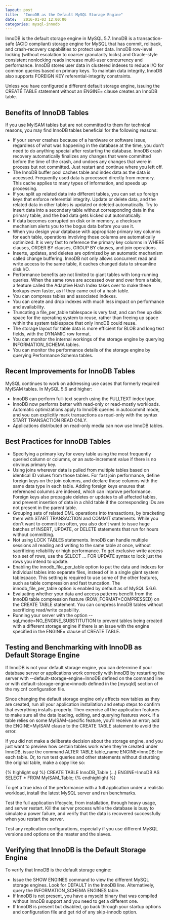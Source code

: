 ```yaml
---
layout: post
title:  "InnoDB as the Default MySQL Storage Engine"
date:   2016-01-03 12:00:00
categories: mysql-innodb
---
```


InnoDB is the default storage engine in MySQL 5.7. InnoDB is a transaction-safe (ACID compliant) storage engine for MySQL that has commit, rollback, and crash-recovery capabilities to protect user data. InnoDB row-level locking (without escalation to coarser granularity locks) and Oracle-style consistent nonlocking reads increase multi-user concurrency and performance. InnoDB stores user data in clustered indexes to reduce I/O for common queries based on primary keys. To maintain data integrity, InnoDB also supports FOREIGN KEY referential-integrity constraints. 

Unless you have configured a different default storage engine, issuing the CREATE TABLE statement without an ENGINE= clause creates an InnoDB table. 

## Benefits of InnoDB Tables

If you use MyISAM tables but are not committed to them for technical reasons, you may find InnoDB tables beneficial for the following reasons: 

- If your server crashes because of a hardware or software issue, regardless of what was happening in the database at the time, you don't need to do anything special after restarting the database. InnoDB crash recovery automatically finalizes any changes that were committed before the time of the crash, and undoes any changes that were in process but not committed. Just restart and continue where you left off. 
- The InnoDB buffer pool caches table and index data as the data is accessed. Frequently used data is processed directly from memory. This cache applies to many types of information, and speeds up processing. 
- If you split up related data into different tables, you can set up foreign keys that enforce referential integrity. Update or delete data, and the related data in other tables is updated or deleted automatically. Try to insert data into a secondary table without corresponding data in the primary table, and the bad data gets kicked out automatically. 
-  If data becomes corrupted on disk or in memory, a checksum mechanism alerts you to the bogus data before you use it. 
- When you design your database with appropriate primary key columns for each table, operations involving those columns are automatically optimized. It is very fast to reference the primary key columns in WHERE clauses, ORDER BY clauses, GROUP BY clauses, and join operations. 
- Inserts, updates, and deletes are optimized by an automatic mechanism called change buffering. InnoDB not only allows concurrent read and write access to the same table, it caches changed data to streamline disk I/O. 
- Performance benefits are not limited to giant tables with long-running queries. When the same rows are accessed over and over from a table, a feature called the Adaptive Hash Index takes over to make these lookups even faster, as if they came out of a hash table. 
- You can compress tables and associated indexes. 
- You can create and drop indexes with much less impact on performance and availability. 
- Truncating a file_per_table tablespace is very fast, and can free up disk space for the operating system to reuse, rather than freeing up space within the system tablespace that only InnoDB could reuse. 
- The storage layout for table data is more efficient for BLOB and long text fields, with the DYNAMIC row format. 
- You can monitor the internal workings of the storage engine by querying INFORMATION_SCHEMA tables. 
- You can monitor the performance details of the storage engine by querying Performance Schema tables. 

## Recent Improvements for InnoDB Tables

MySQL continues to work on addressing use cases that formerly required MyISAM tables. In MySQL 5.6 and higher: 

- InnoDB can perform full-text search using the FULLTEXT index type.
- InnoDB now performs better with read-only or read-mostly workloads. Automatic optimizations apply to InnoDB queries in autocommit mode, and you can explicitly mark transactions as read-only with the syntax START TRANSACTION READ ONLY.
- Applications distributed on read-only media can now use InnoDB tables.

## Best Practices for InnoDB Tables

- Specifying a primary key for every table using the most frequently queried column or columns, or an auto-increment value if there is no obvious primary key. 
- Using joins wherever data is pulled from multiple tables based on identical ID values from those tables. For fast join performance, define foreign keys on the join columns, and declare those columns with the same data type in each table. Adding foreign keys ensures that referenced columns are indexed, which can improve performance. Foreign keys also propagate deletes or updates to all affected tables, and prevent insertion of data in a child table if the corresponding IDs are not present in the parent table. 
-  Grouping sets of related DML operations into transactions, by bracketing them with START TRANSACTION and COMMIT statements. While you don't want to commit too often, you also don't want to issue huge batches of INSERT, UPDATE, or DELETE statements that run for hours without committing. 
- Not using LOCK TABLES statements. InnoDB can handle multiple sessions all reading and writing to the same table at once, without sacrificing reliability or high performance. To get exclusive write access to a set of rows, use the SELECT ... FOR UPDATE syntax to lock just the rows you intend to update. 
- Enabling the innodb_file_per_table option to put the data and indexes for individual tables into separate files, instead of in a single giant system tablespace. This setting is required to use some of the other features, such as table compression and fast truncation. The innodb_file_per_table option is enabled by default as of MySQL 5.6.6. 
- Evaluating whether your data and access patterns benefit from the InnoDB table compression feature (ROW_FORMAT=COMPRESSED) on the CREATE TABLE statement. You can compress InnoDB tables without sacrificing read/write capability. 
- Running your server with the option --sql_mode=NO_ENGINE_SUBSTITUTION to prevent tables being created with a different storage engine if there is an issue with the engine specified in the ENGINE= clause of CREATE TABLE. 

## Testing and Benchmarking with InnoDB as Default Storage Engine

If InnoDB is not your default storage engine, you can determine if your database server or applications work correctly with InnoDB by restarting the server with --default-storage-engine=InnoDB defined on the command line or with default-storage-engine=innodb defined in the [mysqld] section of the my.cnf configuration file.

Since changing the default storage engine only affects new tables as they are created, run all your application installation and setup steps to confirm that everything installs properly. Then exercise all the application features to make sure all the data loading, editing, and querying features work. If a table relies on some MyISAM-specific feature, you'll receive an error; add the ENGINE=MyISAM clause to the CREATE TABLE statement to avoid the error. 

If you did not make a deliberate decision about the storage engine, and you just want to preview how certain tables work when they're created under InnoDB, issue the command ALTER TABLE table_name ENGINE=InnoDB; for each table. Or, to run test queries and other statements without disturbing the original table, make a copy like so: 

{% highlight sql %}
CREATE TABLE InnoDB_Table (...) ENGINE=InnoDB AS SELECT * FROM MyISAM_Table;
{% endhighlight %}

To get a true idea of the performance with a full application under a realistic workload, install the latest MySQL server and run benchmarks.

Test the full application lifecycle, from installation, through heavy usage, and server restart. Kill the server process while the database is busy to simulate a power failure, and verify that the data is recovered successfully when you restart the server.

Test any replication configurations, especially if you use different MySQL versions and options on the master and the slaves. 

## Verifying that InnoDB is the Default Storage Engine

To verify that InnoDB is the default storage engine: 

- Issue the SHOW ENGINES command to view the different MySQL storage engines. Look for DEFAULT in the InnoDB line. Alternatively, query the INFORMATION_SCHEMA ENGINES table.
- If InnoDB is not present, you have a mysqld binary that was compiled without InnoDB support and you need to get a different one.
- If InnoDB is present but disabled, go back through your startup options and configuration file and get rid of any skip-innodb option. 
